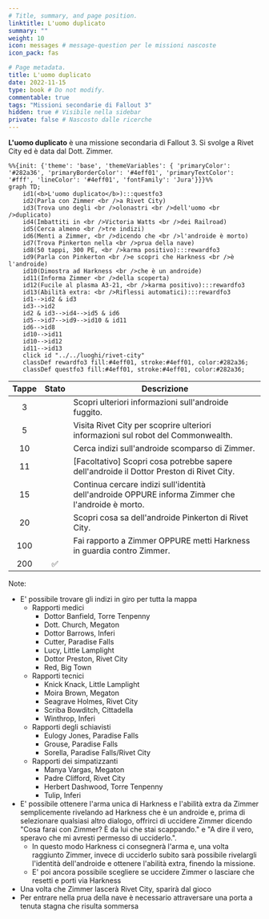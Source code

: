 ```yaml
---
# Title, summary, and page position.
linktitle: L'uomo duplicato
summary: ""
weight: 10
icon: messages # message-question per le missioni nascoste
icon_pack: fas

# Page metadata.
title: L'uomo duplicato
date: 2022-11-15
type: book # Do not modify.
commentable: true
tags: "Missioni secondarie di Fallout 3"
hidden: true # Visibile nella sidebar
private: false # Nascosto dalle ricerche
---
```


**L'uomo duplicato** è una missione secondaria di Fallout 3. Si svolge a Rivet City ed è data dal Dott. Zimmer.



```mermaid
%%{init: {'theme': 'base', 'themeVariables': { 'primaryColor': '#282a36', 'primaryBorderColor': '#4eff01', 'primaryTextColor': '#fff', 'lineColor': '#4eff01', 'fontFamily': 'Jura'}}}%%
graph TD;
    id1(<b>L'uomo duplicato</b>):::questfo3
    id2(Parla con Zimmer <br />a Rivet City)
    id3(Trova uno degli <br />olonastri <br />dell'uomo <br />duplicato)
    id4(Imbattiti in <br />Victoria Watts <br />dei Railroad)
    id5(Cerca almeno <br />tre indizi)
    id6(Menti a Zimmer, <br />dicendo che <br />l'androide è morto)
    id7(Trova Pinkerton nella <br />prua della nave)
    id8(50 tappi, 300 PE, <br />karma positivo):::rewardfo3
    id9(Parla con Pinkerton <br />e scopri che Harkness <br />è l'androide)
    id10(Dimostra ad Harkness <br />che è un androide)
    id11(Informa Zimmer <br />della scoperta)
    id12(Fucile al plasma A3-21, <br />karma positivo):::rewardfo3
    id13(Abilità extra: <br />Riflessi automatici):::rewardfo3 
    id1-->id2 & id3
    id3-->id2
    id2 & id3-->id4-->id5 & id6
    id5-->id7-->id9-->id10 & id11
    id6-->id8
    id10-->id11
    id10-->id12
    id11-->id13
    click id "../../luoghi/rivet-city"
    classDef rewardfo3 fill:#4eff01, stroke:#4eff01, color:#282a36;
    classDef questfo3 fill:#4eff01, stroke:#4eff01, color:#282a36;
```

| Tappe | Stato | Descrizione                                                                                       |
| :---: | :---: | ------------------------------------------------------------------------------------------------- |
|   3   |       | Scopri ulteriori informazioni sull'androide fuggito.                                              |
|   5   |       | Visita Rivet City per scoprire ulteriori informazioni sul robot del Commonwealth.                 |
|  10   |       | Cerca indizi sull'androide scomparso di Zimmer.                                                   |
|  11   |       | [Facoltativo] Scopri cosa potrebbe sapere dell'androide il Dottor Preston di Rivet City.          |
|  15   |       | Continua cercare indizi sull'identità dell'androide OPPURE informa Zimmer che l'androide è morto. |
|  20   |       | Scopri cosa sa dell'androide Pinkerton di Rivet City.                                             |
|  100  |       | Fai rapporto a Zimmer OPPURE metti Harkness in guardia contro Zimmer.                             |
| 200 |   :white_check_mark:    |   <Non visibile al giocatore>                                                                                                |

Note:
- E' possibile trovare gli indizi in giro per tutta la mappa 
  - Rapporti medici
    - Dottor Banfield, Torre Tenpenny
    - Dott. Church, Megaton
    - Dottor Barrows, Inferi
    - Cutter, Paradise Falls
    - Lucy, Little Lamplight
    - Dottor Preston, Rivet City
    - Red, Big Town
  - Rapporti tecnici
    - Knick Knack, Little Lamplight
    - Moira Brown, Megaton
    - Seagrave Holmes, Rivet City
    - Scriba Bowditch, Cittadella
    - Winthrop, Inferi
  - Rapporti degli schiavisti
    - Eulogy Jones, Paradise Falls
    - Grouse, Paradise Falls
    - Sorella, Paradise Falls/Rivet City
  - Rapporti dei simpatizzanti
    - Manya Vargas, Megaton
    - Padre Clifford, Rivet City
    - Herbert Dashwood, Torre Tenpenny
    - Tulip, Inferi
- E' possibile ottenere l'arma unica di Harkness e l'abilità extra da Zimmer semplicemente rivelando ad Harkness che è un androide e, prima di selezionare qualsiasi altro dialogo, offrirci di uccidere Zimmer dicendo "Cosa farai con Zimmer? È da lui che stai scappando." e "A dire il vero, speravo che mi avresti permesso di ucciderlo.". 
  - In questo modo Harkness ci consegnerà l'arma e, una volta raggiunto Zimmer, invece di ucciderlo subito sarà possibile rivelargli l'identità dell'androide e ottenere l'abilità extra, finendo la missione. 
  - E' poi ancora possibile scegliere se uccidere Zimmer o lasciare che resetti e porti via Harkness
- Una volta che Zimmer lascerà Rivet City, sparirà dal gioco
- Per entrare nella prua della nave è necessario attraversare una porta a tenuta stagna che risulta sommersa